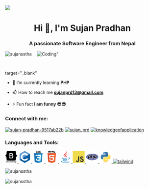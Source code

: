 <img src ="https://external-content.duckduckgo.com/iu/?u=https%3A%2F%2Fmir-s3-cdn-cf.behance.net%2Fproject_modules%2Ffs%2F54b6c068097599.5b50bca476b9b.gif&f=1&nofb=1&ipt=a1e29fc910bbaf01c1ff8b0fdd4c0feb7978defe82734ea9103348087971bb3b&ipo=images">
<h1 align="center">Hi 👋, I'm Sujan Pradhan</h1>
<h3 align="center">A passionate Software Engineer from Nepal</h3>
<img align="right" alt=Coding" width="400" src="https://external-content.duckduckgo.com/iu/?u=https%3A%2F%2Fmedia1.tenor.com%2Fimages%2Fcd37fa49c983ac905df0016fd5b6a2ee%2Ftenor.gif%3Fitemid%3D13165216&f=1&nofb=1&ipt=c20a7257afc457982e8f9232ec9e27f138a3f10a759c14d0311eb04297262405&ipo=images">

<p align="left"> <img src="https://komarev.com/ghpvc/?username=sujansstha&label=Profile%20views&color=0e75b6&style=flat" alt="sujansstha" /> </p>

<p align="left"> <a href="https://twitter.com/" target="_blank"><img src="https://img.shields.io/twitter/follow/?logo=twitter&style=for-the-badge" alt="" /></a> </p>
target="_blank"

- 🌱 I’m currently learning **PHP**

- 📫 How to reach me **sujanprd13@gmail.com**

- ⚡ Fun fact **I am funny 😎😎**

<h3 align="left">Connect with me:</h3>
<p align="left">
<a href="https://linkedin.com/in/sujan-pradhan-9517ab22b" target="_blank"><img align="center" src="https://raw.githubusercontent.com/rahuldkjain/github-profile-readme-generator/master/src/images/icons/Social/linked-in-alt.svg" alt="sujan-pradhan-9517ab22b" height="30" width="40" /></a>
<a href="https://instagram.com/sujan_prd" target="_blank"><img align="center" src="https://raw.githubusercontent.com/rahuldkjain/github-profile-readme-generator/master/src/images/icons/Social/instagram.svg" alt="sujan_prd" height="30" width="40" /></a>
<a href="https://www.youtube.com/channel/UCBjadyhDPutmB1TcYThszug" target="_blank"><img align="center" src="https://raw.githubusercontent.com/rahuldkjain/github-profile-readme-generator/master/src/images/icons/Social/youtube.svg" alt="knowledgeofapplication" height="30" width="40" /></a>
</p>

<h3 align="left">Languages and Tools:</h3>
<p align="left"> <a href="https://getbootstrap.com" target="_blank" rel="noreferrer"> <img src="https://raw.githubusercontent.com/devicons/devicon/master/icons/bootstrap/bootstrap-plain-wordmark.svg" alt="bootstrap" width="40" height="40"/> </a> <a href="https://www.cprogramming.com/" target="_blank" rel="noreferrer"> <img src="https://raw.githubusercontent.com/devicons/devicon/master/icons/c/c-original.svg" alt="c" width="40" height="40"/> </a> <a href="https://www.w3schools.com/css/" target="_blank" rel="noreferrer"> <img src="https://raw.githubusercontent.com/devicons/devicon/master/icons/css3/css3-original-wordmark.svg" alt="css3" width="40" height="40"/> </a> <a href="https://www.w3.org/html/" target="_blank" rel="noreferrer"> <img src="https://raw.githubusercontent.com/devicons/devicon/master/icons/html5/html5-original-wordmark.svg" alt="html5" width="40" height="40"/> </a> <a href="https://www.java.com" target="_blank" rel="noreferrer"> <img src="https://raw.githubusercontent.com/devicons/devicon/master/icons/java/java-original.svg" alt="java" width="40" height="40"/> </a> <a href="https://developer.mozilla.org/en-US/docs/Web/JavaScript" target="_blank" rel="noreferrer"> <img src="https://raw.githubusercontent.com/devicons/devicon/master/icons/javascript/javascript-original.svg" alt="javascript" width="40" height="40"/> </a> <a href="https://www.php.net" target="_blank" rel="noreferrer"> <img src="https://raw.githubusercontent.com/devicons/devicon/master/icons/php/php-original.svg" alt="php" width="40" height="40"/> </a> <a href="https://www.python.org" target="_blank" rel="noreferrer"> <img src="https://raw.githubusercontent.com/devicons/devicon/master/icons/python/python-original.svg" alt="python" width="40" height="40"/> </a> <a href="https://tailwindcss.com/" target="_blank" rel="noreferrer"> <img src="https://www.vectorlogo.zone/logos/tailwindcss/tailwindcss-icon.svg" alt="tailwind" width="40" height="40"/> </a> </p>

<p><img align="center" src="https://github-readme-stats.vercel.app/api/top-langs?username=sujansstha&show_icons=true&locale=en&layout=compact" alt="sujansstha" /></p>

<p><img align="center" src="https://github-readme-streak-stats.herokuapp.com/?user=sujansstha&" alt="sujansstha" /></p>
